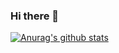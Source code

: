 ### Hi there 👋

[![Anurag's github stats](https://github-readme-stats.vercel.app/api?username=plucyvrz)](https://github.com/anuraghazra/github-readme-stats)

<!--
**plucyvrz/plucyvrz** is a ✨ _special_ ✨ repository because its `README.md` (this file) appears on your GitHub profile.

Here are some ideas to get you started:

- 🔭 I’m currently working on ...
- 🌱 I’m currently learning ...
- 👯 I’m looking to collaborate on ...
- 🤔 I’m looking for help with ...
- 💬 Ask me about ...
- 📫 How to reach me: ...
- 😄 Pronouns: ...
- ⚡ Fun fact: ...
-->
